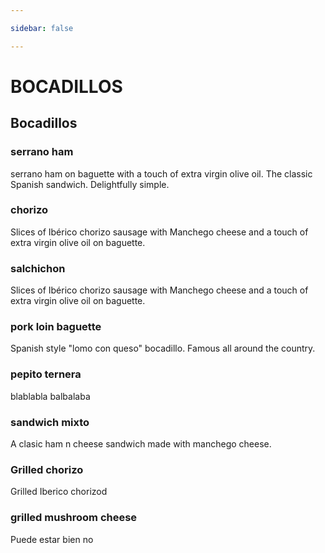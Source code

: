 ```yaml
---

sidebar: false

---
```



# BOCADILLOS 

## Bocadillos

### serrano ham
serrano ham on baguette with a touch of extra virgin olive oil. The classic Spanish sandwich. Delightfully simple.

### chorizo
Slices of Ibérico chorizo sausage with Manchego cheese and a touch of extra virgin olive oil on baguette.

### salchichon
Slices of Ibérico chorizo sausage with Manchego cheese and a touch of extra virgin olive oil on baguette.

### pork loin baguette
Spanish style "lomo con queso" bocadillo. Famous all around the country.

### pepito ternera
blablabla balbalaba

### sandwich mixto
A clasic ham n cheese sandwich made with manchego cheese.

### Grilled chorizo
Grilled Iberico chorizod

### grilled mushroom cheese
Puede estar bien no
